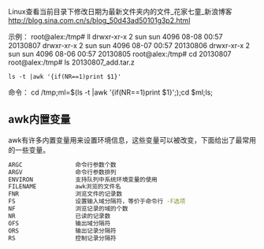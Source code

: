 

Linux查看当前目录下修改日期为最新文件夹内的文件_花家七童_新浪博客 
http://blog.sina.com.cn/s/blog_50d43ad50101g3p2.html

示例：
root@alex:/tmp# ll
    drwxr-xr-x 2 sun sun 4096 08-08 00:57 20130807
    drwxr-xr-x 2 sun sun 4096 08-07 00:57 20130806
    drwxr-xr-x 2 sun sun 4096 08-06 00:57 20130805
root@alex:/tmp# cd 20130807
root@alex:/tmp# ls 
    20130807_add.tar.z

`ls -t |awk '{if(NR==1)print $1}'`

命令：
cd /tmp;ml=$(ls -t |awk '{if(NR==1)print $1}';);cd $ml;ls;

## awk内置变量
awk有许多内置变量用来设置环境信息，这些变量可以被改变，下面给出了最常用的一些变量。

```sh
ARGC               命令行参数个数
ARGV               命令行参数排列
ENVIRON            支持队列中系统环境变量的使用
FILENAME           awk浏览的文件名
FNR                浏览文件的记录数
FS                 设置输入域分隔符，等价于命令行 -F选项
NF                 浏览记录的域的个数
NR                 已读的记录数
OFS                输出域分隔符
ORS                输出记录分隔符
RS                 控制记录分隔符
```